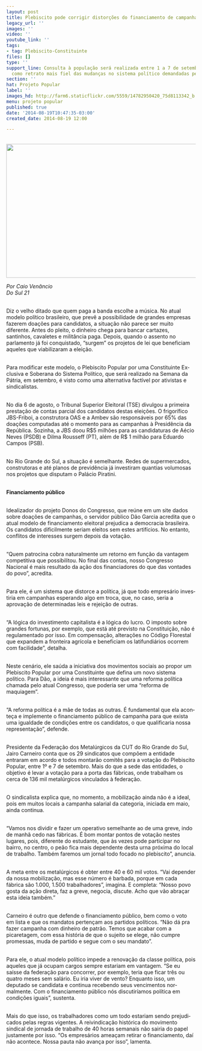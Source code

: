 ```yaml
---
layout: post
title: Plebiscito pode corrigir distorções do financiamento de campanhas
legacy_url: ''
images: ''
video: ''
youtube_link: ''
tags:
- tag: Plebiscito-Constituinte
files: []
type: ''
support_line: Consulta à população será realizada entre 1 a 7 de setembro, e é vista
  como retrato mais fiel das mudanças no sistema político demandadas pela sociedade.
section: ''
hat: Projeto Popular
label: ''
images_hd: http://farm6.staticflickr.com/5559/14782950420_75d8113342_b.jpg
menu: projeto popular
published: true
date: '2014-08-19T10:47:35-03:00'
created_date: 2014-08-19 12:00

---
```

<p><br />
<img alt="" height="355" src="http://farm6.staticflickr.com/5559/14782950420_75d8113342_b.jpg" width="600" /></p>

<p><em>Por Caio Ven&acirc;ncio<br />
Do Sul 21</em></p>

<p><br />
Diz o velho ditado que quem paga a banda escolhe a m&uacute;sica. No atual mode&shy;lo pol&iacute;tico brasileiro, que prev&ecirc; a possibi&shy;lidade de grandes empresas fazerem do&shy;a&ccedil;&otilde;es para candidatos, a situa&ccedil;&atilde;o n&atilde;o pa&shy;rece ser muito diferente. Antes do pleito, o dinheiro chega para bancar cartazes, santinhos, cavaletes e milit&acirc;ncia paga. Depois, quando o assento no parlamen&shy;to j&aacute; foi conquistado, &ldquo;surgem&rdquo; os proje&shy;tos de lei que beneficiam aqueles que via&shy;bilizaram a elei&ccedil;&atilde;o.</p>

<p><br />
Para modificar este modelo, o Plebis&shy;cito Popular por uma Constituinte Ex&shy;clusiva e Soberana do Sistema Pol&iacute;tico, que ser&aacute; realizado na Semana da P&aacute;tria, em setembro, &eacute; visto como uma alterna&shy;tiva fact&iacute;vel por ativistas e sindicalistas.</p>

<p><br />
No dia 6 de agosto, o Tribunal Superior Eleitoral (TSE) divulgou a primeira pres&shy;ta&ccedil;&atilde;o de contas parcial dos candidatos destas elei&ccedil;&otilde;es. O frigor&iacute;fico JBS-Friboi, a construtora OAS e a Ambev s&atilde;o respon&shy;s&aacute;veis por 65% das doa&ccedil;&otilde;es computadas at&eacute; o momento para as campanhas &agrave; Pre&shy;sid&ecirc;ncia da Rep&uacute;blica. Sozinha, a JBS doou R$5 milh&otilde;es para as candidaturas de A&eacute;cio Neves (PSDB) e Dilma Rousseff (PT), al&eacute;m de R$ 1 milh&atilde;o para Eduardo Campos (PSB).</p>

<p><br />
No Rio Grande do Sul, a situa&ccedil;&atilde;o &eacute; se&shy;melhante. Redes de supermercados, construtoras e at&eacute; planos de previd&ecirc;n&shy;cia j&aacute; investiram quantias volumosas nos projetos que disputam o Pal&aacute;cio Piratini.</p>

<p><br />
<strong>Financiamento p&uacute;blico</strong></p>

<p><br />
Idealizador do projeto Donos do Con&shy;gresso, que re&uacute;ne em um site dados so&shy;bre doa&ccedil;&otilde;es de campanhas, o servidor p&uacute;blico D&atilde;o Garcia acredita que o atual modelo de financiamento eleitoral pre&shy;judica a democracia brasileira. Os can&shy;didatos dificilmente seriam eleitos sem estes artif&iacute;cios. No entanto, conflitos de interesses surgem depois da vota&ccedil;&atilde;o.</p>

<p><br />
&ldquo;Quem patrocina cobra naturalmen&shy;te um retorno em fun&ccedil;&atilde;o da vantagem competitiva que possibilitou. No final das contas, nosso Congresso Nacional &eacute; mais resultado da a&ccedil;&atilde;o dos financiadores do que das vontades do povo&rdquo;, acredita.</p>

<p><br />
Para ele, &eacute; um sistema que distorce a pol&iacute;tica, j&aacute; que todo empres&aacute;rio inves&shy;tiria em campanhas esperando algo em troca, que, no caso, seria a aprova&ccedil;&atilde;o de determinadas leis e rejei&ccedil;&atilde;o de outras.</p>

<p><br />
&ldquo;A l&oacute;gica do investimento capitalis&shy;ta &eacute; a l&oacute;gica do lucro. O imposto sobre grandes fortunas, por exemplo, que es&shy;t&aacute; at&eacute; previsto na Constitui&ccedil;&atilde;o, n&atilde;o &eacute; regulamentado por isso. Em compen&shy;sa&ccedil;&atilde;o, altera&ccedil;&otilde;es no C&oacute;digo Florestal que expandem a fronteira agr&iacute;cola e be&shy;neficiam os latifundi&aacute;rios ocorrem com facilidade&rdquo;, detalha.</p>

<p><br />
Neste cen&aacute;rio, ele sa&uacute;da a iniciativa dos movimentos sociais ao propor um Plebiscito Popular por uma Constituin&shy;te que defina um novo sistema pol&iacute;tico. Para D&atilde;o, a ideia &eacute; mais interessante que uma reforma pol&iacute;tica chamada pelo atual Congresso, que poderia ser uma &ldquo;refor&shy;ma de maquiagem&rdquo;.</p>

<p><br />
&ldquo;A reforma pol&iacute;tica &eacute; a m&atilde;e de todas as outras. &Eacute; fundamental que ela acon&shy;te&ccedil;a e implemente o financiamento p&uacute;&shy;blico de campanha para que exista uma igualdade de condi&ccedil;&otilde;es entre os candida&shy;tos, o que qualificaria nossa representa&shy;&ccedil;&atilde;o&rdquo;, defende.</p>

<p><br />
Presidente da Federa&ccedil;&atilde;o dos Metal&uacute;r&shy;gicos da CUT do Rio Grande do Sul, Jairo Carneiro conta que os 29 sindicatos que comp&otilde;em a entidade entraram em acor&shy;do e todos montar&atilde;o comit&ecirc;s para a vo&shy;ta&ccedil;&atilde;o do Plebiscito Popular, entre 1&ordm; e 7 de setembro. Mais do que a sede das en&shy;tidades, o objetivo &eacute; levar a vota&ccedil;&atilde;o para a porta das f&aacute;bricas, onde trabalham os cerca de 136 mil metal&uacute;rgicos vinculados &agrave; federa&ccedil;&atilde;o.</p>

<p><br />
O sindicalista explica que, no momen&shy;to, a mobiliza&ccedil;&atilde;o ainda n&atilde;o &eacute; a ideal, pois em muitos locais a campanha sala&shy;rial da categoria, iniciada em maio, ain&shy;da continua.</p>

<p><br />
&ldquo;Vamos nos dividir e fazer um operati&shy;vo semelhante ao de uma greve, indo de manh&atilde; cedo nas f&aacute;bricas. &Eacute; bom montar pontos de vota&ccedil;&atilde;o nestes lugares, pois, diferente do estudante, que &agrave;s vezes po&shy;de participar no bairro, no centro, o pe&atilde;o fica mais dependente desta urna pr&oacute;xi&shy;ma do local de trabalho. Tamb&eacute;m fare&shy;mos um jornal todo focado no plebisci&shy;to&rdquo;, anuncia.</p>

<p><br />
A meta entre os metal&uacute;rgicos &eacute; obter entre 40 e 60 mil votos. &ldquo;Vai depender da nossa mobiliza&ccedil;&atilde;o, mas esse n&uacute;me&shy;ro &eacute; barbada, porque em cada f&aacute;brica s&atilde;o 1.000, 1.500 trabalhadores&rdquo;, imagina. E completa: &ldquo;Nosso povo gosta da a&ccedil;&atilde;o di&shy;reta, faz a greve, negocia, discute. Acho que v&atilde;o abra&ccedil;ar esta ideia tamb&eacute;m.&rdquo;</p>

<p><br />
Carneiro &eacute; outro que defende o finan&shy;ciamento p&uacute;blico, bem como o voto em lista e que os mandatos perten&ccedil;am aos partidos pol&iacute;ticos. &ldquo;N&atilde;o d&aacute; pra fazer campanha com dinheiro de patr&atilde;o. Te&shy;mos que acabar com a picaretagem, com essa hist&oacute;ria de que o sujeito se elege, n&atilde;o cumpre promessas, muda de partido e segue com o seu mandato&rdquo;.</p>

<p><br />
Para ele, o atual modelo pol&iacute;tico im&shy;pede a renova&ccedil;&atilde;o da classe pol&iacute;tica, pois aqueles que j&aacute; ocupam cargos sempre es&shy;tariam em vantagem. &ldquo;Se eu sa&iacute;sse da fe&shy;dera&ccedil;&atilde;o para concorrer, por exemplo, te&shy;ria que ficar tr&ecirc;s ou quatro meses sem sal&aacute;rio. Eu iria viver de vento? Enquan&shy;to isso, um deputado se candidata e con&shy;tinua recebendo seus vencimentos nor&shy;malmente. Com o financiamento p&uacute;blico n&oacute;s discutir&iacute;amos pol&iacute;tica em condi&ccedil;&otilde;es iguais&rdquo;, sustenta.</p>

<p><br />
Mais do que isso, os trabalhadores como um todo estariam sendo prejudi&shy;cados pelas regras vigentes. A reivindi&shy;ca&ccedil;&atilde;o hist&oacute;rica do movimento sindical de jornada de trabalho de 40 horas se&shy;manais n&atilde;o sairia do papel justamente por isso. &ldquo;Os empres&aacute;rios amea&ccedil;am re&shy;tirar o financiamento, da&iacute; n&atilde;o aconte&shy;ce. Nossa pauta n&atilde;o avan&ccedil;a por isso&rdquo;, lamenta.</p>

